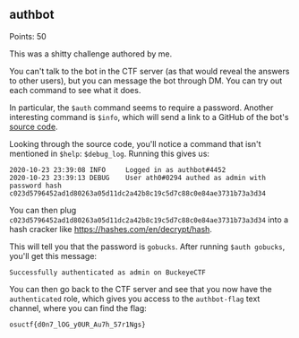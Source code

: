 ## authbot

Points: 50

This was a shitty challenge authored by me.

You can't talk to the bot in the CTF server (as that would reveal the answers
to other users), but you can message the bot through DM. You can try out each
command to see what it does.

In particular, the `$auth` command seems to require a password.  Another
interesting command is `$info`, which will send a link to a GitHub of the bot's
[source code](https://github.com/qxxxb/auth_bot).

Looking through the source code, you'll notice a command that isn't mentioned
in `$help`: `$debug_log`. Running this gives us:
```
2020-10-23 23:39:08 INFO     Logged in as authbot#4452
2020-10-23 23:39:13 DEBUG    User ath0#0294 authed as admin with password hash c023d5796452ad1d80263a05d11dc2a42b8c19c5d7c88c0e84ae3731b73a3d34
```

You can then plug `c023d5796452ad1d80263a05d11dc2a42b8c19c5d7c88c0e84ae3731b73a3d34` into a hash
cracker like https://hashes.com/en/decrypt/hash.

This will tell you that the password is `gobucks`. After running `$auth gobucks`,
you'll get this message:
```
Successfully authenticated as admin on BuckeyeCTF
```

You can then go back to the CTF server and see that you now have the
`authenticated` role, which gives you access to the `authbot-flag` text
channel, where you can find the flag:

```
osuctf{d0n7_lOG_y0UR_Au7h_57r1Ngs}
```
